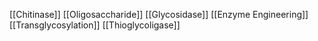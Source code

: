 [[Chitinase]]
[[Oligosaccharide]]
[[Glycosidase]]
[[Enzyme Engineering]]
[[Transglycosylation]]
[[Thioglycoligase]]
